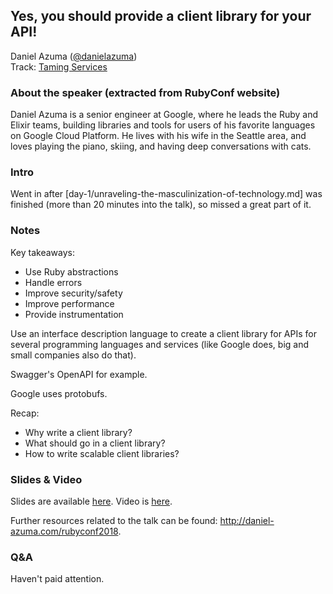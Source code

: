 ## Yes, you should provide a client library for your API!

Daniel Azuma ([@danielazuma](https://twitter.com/danielazuma))<br />
Track: [Taming Services](https://rubyconf.org/program#track-taming-services)

### About the speaker (extracted from RubyConf website)

Daniel Azuma is a senior engineer at Google, where he leads the Ruby and Elixir teams, building libraries and tools for users of his favorite languages on Google Cloud Platform. He lives with his wife in the Seattle area, and loves playing the piano, skiing, and having deep conversations with cats.

### Intro

Went in after [day-1/unraveling-the-masculinization-of-technology.md] was finished (more than 20 minutes into the talk), so missed a great part of it.

### Notes

Key takeaways:

  - Use Ruby abstractions
  - Handle errors
  - Improve security/safety
  - Improve performance
  - Provide instrumentation

Use an interface description language to create a client library for APIs for several programming languages and services (like Google does, big and small companies also do that).

Swagger's OpenAPI for example.

Google uses protobufs.

Recap:

  - Why write a client library?
  - What should go in a client library?
  - How to write scalable client libraries?

### Slides & Video

Slides are available [here](https://speakerdeck.com/dazuma/yes-you-should-provide-a-client-library-for-your-api). Video is [here](https://confreaks.tv/videos/rubyconf2018-yes-you-should-provide-a-client-library-for-your-api).

Further resources related to the talk can be found: http://daniel-azuma.com/rubyconf2018.

### Q&A

Haven't paid attention.
